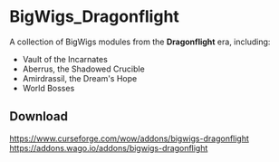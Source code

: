 # BigWigs_Dragonflight
A collection of BigWigs modules from the **Dragonflight** era, including:

* Vault of the Incarnates
* Aberrus, the Shadowed Crucible
* Amirdrassil, the Dream's Hope
* World Bosses

## Download
<https://www.curseforge.com/wow/addons/bigwigs-dragonflight>
<https://addons.wago.io/addons/bigwigs-dragonflight>
